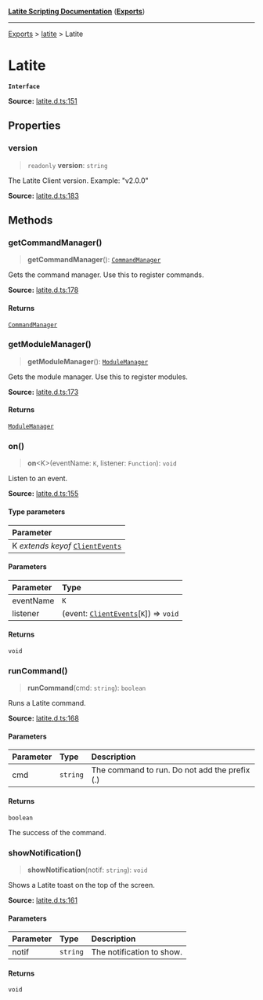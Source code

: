 [**Latite Scripting Documentation**](../../README.md) ([**Exports**](../../exports.md))

---

[Exports](../../exports.md) > [latite](../index.md) > Latite

# Latite

**`Interface`**

**Source:** [latite.d.ts:151](https://github.com/LatiteScripting/latitescripting.github.io/blob/1a915c6/definitions/latite.d.ts#L151)

## Properties

### version

> `readonly` **version**: `string`

The Latite Client version. Example: "v2.0.0"

**Source:** [latite.d.ts:183](https://github.com/LatiteScripting/latitescripting.github.io/blob/1a915c6/definitions/latite.d.ts#L183)

## Methods

### getCommandManager()

> **getCommandManager**(): [`CommandManager`](../../module.feature_manager_commandmgr/classes/class.CommandManager.md)

Gets the command manager. Use this to register commands.

**Source:** [latite.d.ts:178](https://github.com/LatiteScripting/latitescripting.github.io/blob/1a915c6/definitions/latite.d.ts#L178)

#### Returns

[`CommandManager`](../../module.feature_manager_commandmgr/classes/class.CommandManager.md)

### getModuleManager()

> **getModuleManager**(): [`ModuleManager`](../../module.feature_manager_mmgr/interfaces/interface.ModuleManager.md)

Gets the module manager. Use this to register modules.

**Source:** [latite.d.ts:173](https://github.com/LatiteScripting/latitescripting.github.io/blob/1a915c6/definitions/latite.d.ts#L173)

#### Returns

[`ModuleManager`](../../module.feature_manager_mmgr/interfaces/interface.ModuleManager.md)

### on()

> **on**\<K\>(eventName: `K`, listener: `Function`): `void`

Listen to an event.

**Source:** [latite.d.ts:155](https://github.com/LatiteScripting/latitescripting.github.io/blob/1a915c6/definitions/latite.d.ts#L155)

#### Type parameters

| Parameter                                                       |
| :-------------------------------------------------------------- |
| K _extends_ _keyof_ [`ClientEvents`](interface.ClientEvents.md) |

#### Parameters

| Parameter | Type                                                                |
| :-------- | :------------------------------------------------------------------ |
| eventName | `K`                                                                 |
| listener  | (event: [`ClientEvents`](interface.ClientEvents.md)[`K`]) => `void` |

#### Returns

`void`

### runCommand()

> **runCommand**(cmd: `string`): `boolean`

Runs a Latite command.

**Source:** [latite.d.ts:168](https://github.com/LatiteScripting/latitescripting.github.io/blob/1a915c6/definitions/latite.d.ts#L168)

#### Parameters

| Parameter | Type     | Description                                   |
| :-------- | :------- | :-------------------------------------------- |
| cmd       | `string` | The command to run. Do not add the prefix (.) |

#### Returns

`boolean`

The success of the command.

### showNotification()

> **showNotification**(notif: `string`): `void`

Shows a Latite toast on the top of the screen.

**Source:** [latite.d.ts:161](https://github.com/LatiteScripting/latitescripting.github.io/blob/1a915c6/definitions/latite.d.ts#L161)

#### Parameters

| Parameter | Type     | Description               |
| :-------- | :------- | :------------------------ |
| notif     | `string` | The notification to show. |

#### Returns

`void`
